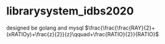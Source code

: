 # librarysystem_idbs2020
designed be golang and mysql
$\frac{\frac{\frac{RAY}{2}+(xRATIOy)+\frac{z}{2}}{z}\qquad+\frac{RATIO}{2}}{RATIO}$

